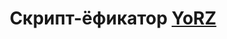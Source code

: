 <h1 align="center">Скрипт-ёфикатор <a href="https://github.com/zapeko/YoRZ" target="_blank">YoRZ</a></h1>
